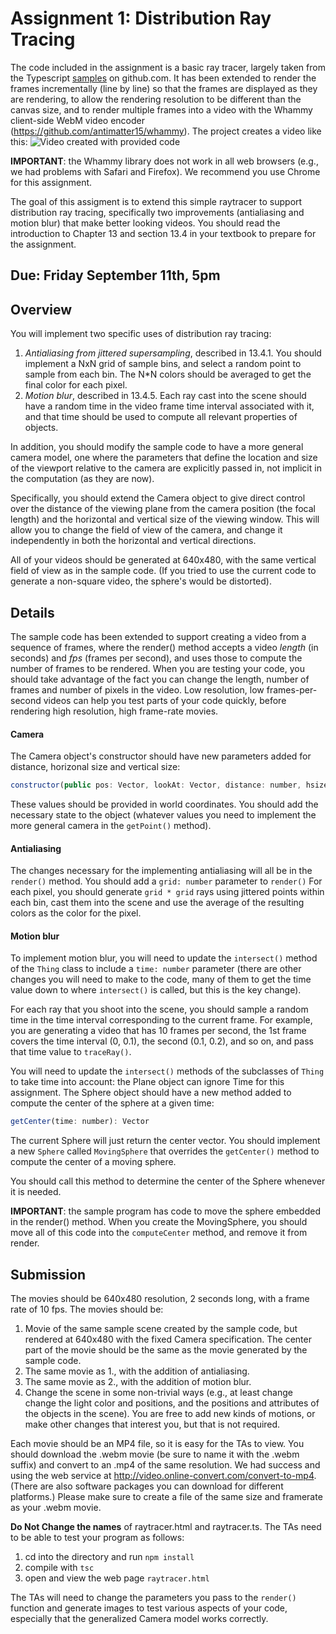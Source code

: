 # Assignment 1:  Distribution Ray Tracing 

The code included in the assignment is a basic ray tracer, largely taken from the Typescript [samples](https://github.com/Microsoft/TypeScriptSamples) on github.com. It has been extended to render the frames incrementally (line by line) so that the frames are displayed as they are rendering, to allow the rendering resolution to be different than the canvas size, and to render multiple frames into a video with the Whammy client-side WebM video encoder (https://github.com/antimatter15/whammy).  The project creates a video like this:
![Video created with provided code](raytraced-movie.gif)


**IMPORTANT**:  the Whammy library does not work in all web browsers (e.g., we had problems with Safari and Firefox).  We recommend you use Chrome for this assignment. 

The goal of this assigment is to extend this simple raytracer to support distribution ray tracing, specifically two improvements (antialiasing and motion blur) that make better looking videos.  You should read the introduction to Chapter 13 and section 13.4 in your textbook to prepare for the assignment.

## Due: Friday September 11th, 5pm

## Overview 

You will implement two specific uses of distribution ray tracing:

1. *Antialiasing from jittered supersampling*, described in 13.4.1.  You should implement a NxN grid of sample bins, and select a random point to sample from each bin. The N*N colors should be averaged to get the final color for each pixel.
2. *Motion blur*, described in 13.4.5.  Each ray cast into the scene should have a random time in the video frame time interval associated with it, and that time should be used to compute all relevant properties of objects.

In addition, you should modify the sample code to have a more general camera model, one where the parameters that define the location and size of the viewport relative to the camera are explicitly passed in, not implicit in the computation (as they are now).  

Specifically, you should extend the Camera object to give direct control over the distance of the viewing plane from the camera position (the focal length) and the horizontal and vertical size of the viewing window. This will allow you to change the field of view of the camera, and change it independently in both the horizontal and vertical directions.  

All of your videos should be generated at 640x480, with the same vertical field of view as in the sample code. (If you tried to use the current code to generate a non-square video, the sphere's would be distorted).

## Details

The sample code has been extended to support creating a video from a sequence of frames, where the render() method accepts a video *length* (in seconds) and *fps* (frames per second), and uses those to compute the number of frames to be rendered.  When you are testing your code, you should take advantage of the fact you can change the length, number of frames and number of pixels in the video. Low resolution, low frames-per-second videos can help you test parts of your code quickly, before rendering high resolution, high frame-rate movies.

#### Camera

The Camera object's constructor should have new parameters added for distance, horizonal size and vertical size:
```js
constructor(public pos: Vector, lookAt: Vector, distance: number, hsize: number, vsize: number)
```
These values should be provided in world coordinates. You should add the necessary state to the object (whatever values you need to implement the more general camera in the ```getPoint()``` method).

#### Antialiasing

The changes necessary for the implementing antialiasing will all be in the ```render()``` method. You should add a ```grid: number``` parameter to ```render()``` For each pixel, you should generate ```grid * grid```  rays using jittered points within each bin, cast them into the scene and use the average of the resulting colors as the color for the pixel.  

#### Motion blur

To implement motion blur, you will need to update the ```intersect()``` method of the ```Thing``` class to include a ```time: number``` parameter (there are other changes you will need to make to the code, many of them to get the time value down to where ```intersect()``` is called, but this is the key change). 

For each ray that you shoot into the scene, you should sample a random time in the time interval corresponding to the current frame.  For example, you are generating a video that has 10 frames per second, the 1st frame covers the time interval (0, 0.1), the second (0.1, 0.2), and so on, and pass that time value to ```traceRay()```.

You will need to update the ```intersect()``` methods of the subclasses of ```Thing``` to take time into account:  the Plane object can ignore Time for this assignment.  The Sphere object should have a new method added to compute the center of the sphere at a given time: 
```js
getCenter(time: number): Vector 
```
The current Sphere will just return the center vector. You should implement a new ```Sphere``` called ```MovingSphere``` that overrides the ```getCenter()``` method to compute the center of a moving sphere.

You should call this method to determine the center of the Sphere whenever it is needed.  

**IMPORTANT**:  the sample program has code to move the sphere embedded in the render() method. When you create the MovingSphere, you should move all of this code into the ```computeCenter``` method, and remove it from render.  

## Submission

The movies should be 640x480 resolution, 2 seconds long, with a frame rate of 10 fps.  The movies should be:

1. Movie of the same sample scene created by the sample code, but rendered at 640x480 with the fixed Camera specification.  The center part of the movie should be the same as the movie generated by the sample code.
2. The same movie as 1., with the addition of antialiasing.
3. The same movie as 2., with the addition of motion blur.
4. Change the scene in some non-trivial ways (e.g., at least change change the light color and positions, and the positions and attributes of the objects in the scene).  You are free to add new kinds of motions, or make other changes that interest you, but that is not required.

Each movie should be an MP4 file, so it is easy for the TAs to view.  You should download the .webm movie (be sure to name it with the .webm suffix) and convert to an .mp4 of the same resolution.  We had success and using the web service at http://video.online-convert.com/convert-to-mp4. (There are also software packages you can download for different platforms.) Please make sure to create a file of the same size and framerate as your .webm movie.

**Do Not Change the names** of raytracer.html and raytracer.ts.  The TAs need to be able to test your program as follows:

1. cd into the directory and run ```npm install```
2. compile with ```tsc```
3. open and view the web page ```raytracer.html```

The TAs will need to change the parameters you pass to the ```render()``` function and generate images to test various aspects of your code, especially that the generalized Camera model works correctly.
